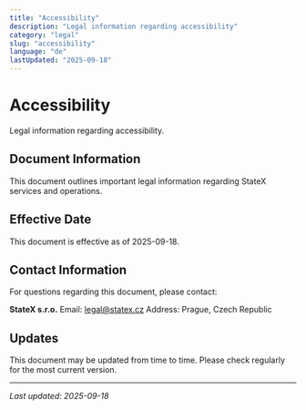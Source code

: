 ```yaml
---
title: "Accessibility"
description: "Legal information regarding accessibility"
category: "legal"
slug: "accessibility"
language: "de"
lastUpdated: "2025-09-18"
---
```


# Accessibility

Legal information regarding accessibility.

## Document Information

This document outlines important legal information regarding StateX services and operations.

## Effective Date

This document is effective as of 2025-09-18.

## Contact Information

For questions regarding this document, please contact:

**StateX s.r.o.**
Email: legal@statex.cz
Address: Prague, Czech Republic

## Updates

This document may be updated from time to time. Please check regularly for the most current version.

---

*Last updated: 2025-09-18*
